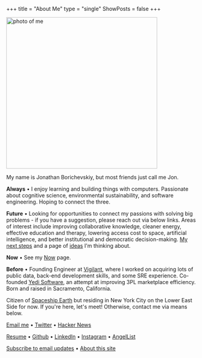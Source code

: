 +++
title = "About Me"
type = "single"
ShowPosts = false
+++

<img src="/profile.png" alt="photo of me" width="400"/>

My name is Jonathan Borichevskiy, but most friends just call me Jon.

**Always** • I enjoy learning and building things with computers. Passionate about cognitive science, environmental sustainability, and software engineering. Hoping to connect the three. 
 
**Future** • Looking for opportunities to connect my passions with solving big problems - if you have a suggestion, please reach out via below links. Areas of interest include improving collaborative knowledge, cleaner energy, effective education and therapy, lowering access cost to space, artificial intelligence, and better institutional and democratic decision-making. [My next steps](/posts/next-steps-2019) and a page of [ideas](/ideas) I'm thinking about.

**Now** • See my [Now](/now) page.

**Before** • Founding Engineer at [Vigilant](https://vigilant.cc), where I worked on acquiring lots of public data, back-end development skills, and some SRE experience. Co-founded [Yedi Software](https://www.yedi.io/), an attempt at improving 3PL marketplace efficiency. Born and raised in Sacramento, California. 

Citizen of [Spaceship Earth](https://youtu.be/3ZB2La-oCVI?t=9) but residing in New York City on the Lower East Side for now. If you're here, let's meet! Otherwise, contact me via means below.

[Email me](mailto:jonathan@borichevskiy.com) • [Twitter](https://twitter.com/jborichevskiy) • [Hacker News](https://news.ycombinator.com/user?id=jborichevskiy)

[Resume](/borichevskiy_jonathan.pdf) • [Github](https://github.com/jborichevskiy) • [LinkedIn](https://www.linkedin.com/in/jonathanborichevskiy/) • [Instagram](https://www.instagram.com/jborichevskiy/) • [AngelList](https://angel.co/jonathanborichevskiy)

[Subscribe to email updates](https://mailchi.mp/0e81591ed912/jborichevskiy) • [About this site](/about-blog)